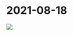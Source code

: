 # 2021-08-18

<image-container>
  <img preview="0" src="https://www.wangleant.com/turtle-images-thumbnail/IMG_20210818_223836.jpg"/>
</image-container>
